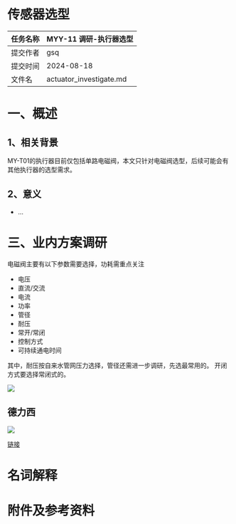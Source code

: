 # 传感器选型

| 任务名称 | MYY-11 调研-执行器选型         |
|------|-------------------------|
| 提交作者 | gsq                     |
| 提交时间 | 2024-08-18              |
| 文件名  | actuator_investigate.md |

# 一、概述

## 1、相关背景

MY-T01的执行器目前仅包括单路电磁阀，本文只针对电磁阀选型，后续可能会有其他执行器的选型需求。

## 2、意义

- ...

# 三、业内方案调研

电磁阀主要有以下参数需要选择，功耗需重点关注

- 电压
- 直流/交流
- 电流
- 功率
- 管径
- 耐压
- 常开/常闭
- 控制方式
- 可持续通电时间

其中，耐压按自来水管网压力选择，管径还需进一步调研，先选最常用的。
开闭方式要选择常闭式的。

![](https://img.alicdn.com/imgextra/i4/2209640786834/O1CN017il4CX20M1Oo9nYYv_!!2209640786834.jpg)

## 德力西

![](https://img.alicdn.com/imgextra/i4/2209640786834/O1CN011sDmji20M1SjVX3XZ_!!2209640786834.jpg)

[链接](https://item.taobao.com/item.htm?spm=a21n57.1.item.2.411e51cdZIKmmX&priceTId=2150407417238930344596112e19e5&utparam=%7B%22aplus_abtest%22:%223c3ff202f7b64a87ee69de8ba24bc248%22%7D&id=632621455581&ns=1&abbucket=8&skuId=4510526369399&pisk=fAYIteGqwLLaIaR1EMhNf4VH-G75Fpg4d71JiQUUwwQdehODF9loxw-1Fdp1pylnxgBWKwIkYTWFFaOkhfkquqRHtabK3xu4g_CiqZqLJ_eP6lChxAlaQqRHtTVQej-tuuOmuOTRwLIdXNCRB6CR99h1WsfVyyI8JleOI_QReLIR6lC5Nkede9ItN6ZcN26BOfH-pUBYlQRdCrOMk6nFhqXgylYOOC6w9048yF1CAUMKILJFyHdeCi-IhysD9nvlMpeKFTY66eKvBVzCPCKvPNLtB5WpmCT58ehrJZKDCUsAl0lhvQt6Ew8twkBvYpSy-GwtOTYedUsHkxzGphTMPw-ZdrWl2h8hmekTRZKDTw-JHArFpn1R4OaVhxL3V5s0P16q1fZu4LhBXODIoo4lv1fC6fG_dLjds11i1fZuqMCGOtcs1J9l.)

# 名词解释

# 附件及参考资料


